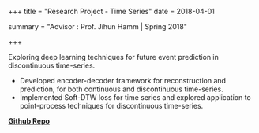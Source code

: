 +++
title = "Research Project - Time Series"
date = 2018-04-01

summary = "Advisor : Prof. Jihun Hamm | Spring 2018"

+++

Exploring deep learning techniques for future event prediction in discontinuous time-series.
   * Developed encoder-decoder framework for reconstruction and prediction, for both continuous and discontinuous time-series.
   * Implemented Soft-DTW loss for time series and explored application to point-process techniques for discontinuous time-series.

**[Github Repo](https://github.com/jayavardhanr/TimeSeriesForeceasting)**


